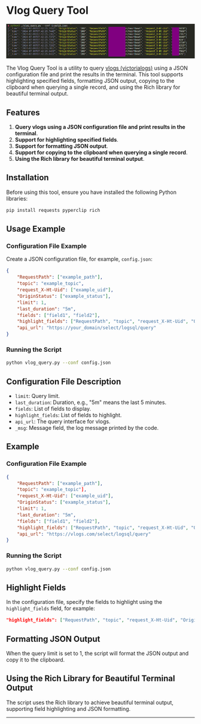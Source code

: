 
# Vlog Query Tool

![](images/2024-07-09-15-48-06.png)

The Vlog Query Tool is a utility to query [vlogs (victorialogs)](https://docs.victoriametrics.com/victorialogs/) using a JSON configuration file and print the results in the terminal. This tool supports highlighting specified fields, formatting JSON output, copying to the clipboard when querying a single record, and using the Rich library for beautiful terminal output.

## Features

1. **Query vlogs using a JSON configuration file and print results in the terminal**.
2. **Support for highlighting specified fields**.
3. **Support for formatting JSON output**.
4. **Support for copying to the clipboard when querying a single record**.
5. **Using the Rich library for beautiful terminal output**.

## Installation

Before using this tool, ensure you have installed the following Python libraries:

```sh
pip install requests pyperclip rich
```

## Usage Example

### Configuration File Example

Create a JSON configuration file, for example, `config.json`:

```json
{
    "RequestPath": ["example_path"],
    "topic": "example_topic",
    "request_X-Ht-Uid": ["example_uid"],
    "OriginStatus": ["example_status"],
    "limit": 1,
    "last_duration": "5m",
    "fields": ["field1", "field2"],
    "highlight_fields": ["RequestPath", "topic", "request_X-Ht-Uid", "OriginStatus", "caller", "_msg", "custom_field"],
    "api_url": "https://your_domain/select/logsql/query"
}
```

### Running the Script

```sh
python vlog_query.py --conf config.json
```

## Configuration File Description

- `limit`: Query limit.
- `last_duration`: Duration, e.g., "5m" means the last 5 minutes.
- `fields`: List of fields to display.
- `highlight_fields`: List of fields to highlight.
- `api_url`: The query interface for vlogs.
- `_msg`: Message field, the log message printed by the code.

## Example

### Configuration File Example

```json
{
    "RequestPath": ["example_path"],
    "topic": "example_topic"],
    "request_X-Ht-Uid": ["example_uid"],
    "OriginStatus": ["example_status"],
    "limit": 1,
    "last_duration": "5m",
    "fields": ["field1", "field2"],
    "highlight_fields": ["RequestPath", "topic", "request_X-Ht-Uid", "OriginStatus", "caller", "_msg", "custom_field"],
    "api_url": "https://vlogs.com/select/logsql/query"
}
```

### Running the Script

```sh
python vlog_query.py --conf config.json
```

## Highlight Fields

In the configuration file, specify the fields to highlight using the `highlight_fields` field, for example:

```json
"highlight_fields": ["RequestPath", "topic", "request_X-Ht-Uid", "OriginStatus", "caller", "_msg", "custom_field"]
```

## Formatting JSON Output

When the query limit is set to 1, the script will format the JSON output and copy it to the clipboard.

## Using the Rich Library for Beautiful Terminal Output

The script uses the Rich library to achieve beautiful terminal output, supporting field highlighting and JSON formatting.

---

